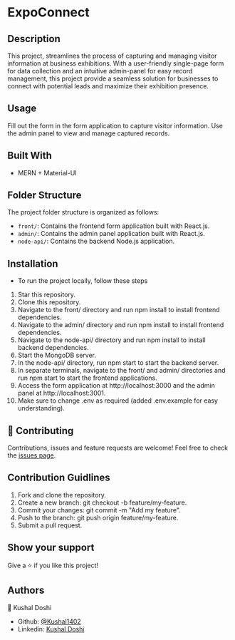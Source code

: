 # ExpoConnect

## Description
This project, streamlines the process of capturing and managing visitor information at business exhibitions.
With a user-friendly single-page form for data collection and an intuitive admin-panel for easy record management, this project provide a seamless solution for businesses to connect with potential leads and maximize their exhibition presence.

## Usage
Fill out the form in the form application to capture visitor information.
Use the admin panel to view and manage captured records.

## Built With
- MERN + Material-UI

## Folder Structure
The project folder structure is organized as follows:

- `front/`: Contains the frontend form application built with React.js.
- `admin/`: Contains the admin panel application built with React.js.
- `node-api/`: Contains the backend Node.js application.

## Installation
- To run the project locally, follow these steps
1. Star this repository.
2. Clone this repository.
3. Navigate to the front/ directory and run npm install to install frontend dependencies.
4. Navigate to the admin/ directory and run npm install to install frontend dependencies.
5. Navigate to the node-api/ directory and run npm install to install backend dependencies.
6. Start the MongoDB server.
7. In the node-api/ directory, run npm start to start the backend server.
8. In separate terminals, navigate to the front/ and admin/ directories and run npm start to start the frontend applications.
9. Access the form application at http://localhost:3000 and the admin panel at http://localhost:3001.
10. Make sure to change .env as required (added .env.example for easy understanding).

## 🤝 Contributing
Contributions, issues and feature requests are welcome!
Feel free to check the [issues page](https://github.com/Kushal1402/ExpoConnect/issues).

## Contribution Guidlines
1. Fork and clone the repository.
2. Create a new branch: git checkout -b feature/my-feature.
3. Commit your changes: git commit -m "Add my feature".
4. Push to the branch: git push origin feature/my-feature.
5. Submit a pull request.

## Show your support
Give a ⭐️ if you like this project!

## Authors
👤 Kushal Doshi
- Github: [@Kushal1402](https://github.com/Kushal1402)
- Linkedin: [Kushal Doshi](https://www.linkedin.com/in/kushaldoshi1402)
